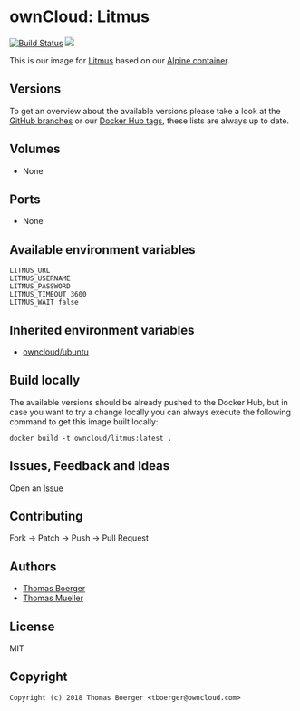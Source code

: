# ownCloud: Litmus

[![Build Status](https://drone.owncloud.com/api/badges/owncloud-docker/litmus/status.svg)](https://drone.owncloud.com/owncloud-docker/litmus)
[![](https://images.microbadger.com/badges/image/owncloud/litmus.svg)](https://microbadger.com/images/owncloud/litmus "Get your own image badge on microbadger.com")

This is our image for [Litmus](http://www.webdav.org/neon/litmus/) based on our [Alpine container](https://registry.hub.docker.com/u/owncloud/alpine/).


## Versions

To get an overview about the available versions please take a look at the [GitHub branches](https://github.com/owncloud-docker/litmus/branches/all) or our [Docker Hub tags](https://hub.docker.com/r/owncloud/litmus/tags/), these lists are always up to date.


## Volumes

* None


## Ports

* None


## Available environment variables

```
LITMUS_URL
LITMUS_USERNAME
LITMUS_PASSWORD
LITMUS_TIMEOUT 3600
LITMUS_WAIT false
```


## Inherited environment variables

* [owncloud/ubuntu](https://github.com/owncloud-docker/ubuntu#available-environment-variables)


## Build locally

The available versions should be already pushed to the Docker Hub, but in case you want to try a change locally you can always execute the following command to get this image built locally:

```
docker build -t owncloud/litmus:latest .
```


## Issues, Feedback and Ideas

Open an [Issue](https://github.com/owncloud-docker/litmus/issues)


## Contributing

Fork -> Patch -> Push -> Pull Request


## Authors

* [Thomas Boerger](https://github.com/tboerger)
* [Thomas Mueller](https://github.com/DeepDiver1975)


## License

MIT


## Copyright

```
Copyright (c) 2018 Thomas Boerger <tboerger@owncloud.com>
```
